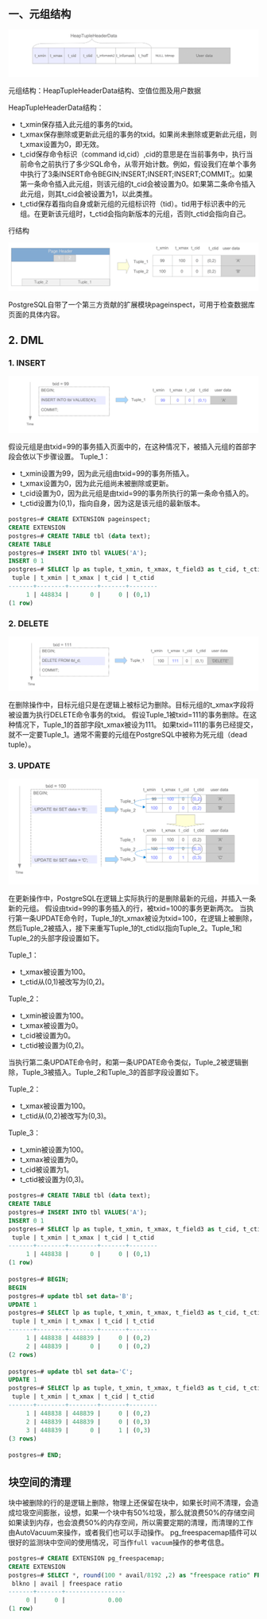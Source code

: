 ## 一、元组结构

![Tuple structure.](images/fig-5-02.png)

元组结构：HeapTupleHeaderData结构、空值位图及用户数据

HeapTupleHeaderData结构：
- t_xmin保存插入此元组的事务的txid。
- t_xmax保存删除或更新此元组的事务的txid。如果尚未删除或更新此元组，则t_xmax设置为0，即无效。
- t_cid保存命令标识（command id,cid）,cid的意思是在当前事务中，执行当前命令之前执行了多少SQL命令，从零开始计数。例如，假设我们在单个事务中执行了3条INSERT命令BEGIN;INSERT;INSERT;INSERT;COMMIT;。如果第一条命令插入此元组，则该元组的t_cid会被设置为0。如果第二条命令插入此元组，则其t_cid会被设置为1，以此类推。
- t_ctid保存着指向自身或新元组的元组标识符（tid）。tid用于标识表中的元组。在更新该元组时，t_ctid会指向新版本的元组，否则t_ctid会指向自己。

行结构

![Tuple structure.](images/fig-5-03.png)

PostgreSQL自带了一个第三方贡献的扩展模块pageinspect，可用于检查数据库页面的具体内容。


## 2. DML

### 1. INSERT

![Tuple INSERT.](images/fig-5-04.png)

假设元组是由txid=99的事务插入页面中的，在这种情况下，被插入元组的首部字段会依以下步骤设置。
Tuple_1：
- t_xmin设置为99，因为此元组由txid=99的事务所插入。
- t_xmax设置为0，因为此元组尚未被删除或更新。
- t_cid设置为0，因为此元组是由txid=99的事务所执行的第一条命令插入的。
- t_ctid设置为(0,1)，指向自身，因为这是该元组的最新版本。

```sql
postgres=# CREATE EXTENSION pageinspect;
CREATE EXTENSION
postgres=# CREATE TABLE tbl (data text);
CREATE TABLE
postgres=# INSERT INTO tbl VALUES('A');
INSERT 0 1
postgres=# SELECT lp as tuple, t_xmin, t_xmax, t_field3 as t_cid, t_ctid FROM heap_page_items(get_raw_page('tbl', 0));
 tuple | t_xmin | t_xmax | t_cid | t_ctid 
-------+--------+--------+-------+--------
     1 | 448834 |      0 |     0 | (0,1)
(1 row)
```


### 2. DELETE

![Tuple DELETE.](images/fig-5-05.png)

在删除操作中，目标元组只是在逻辑上被标记为删除。目标元组的t_xmax字段将被设置为执行DELETE命令事务的txid。
假设Tuple_1被txid=111的事务删除。在这种情况下，Tuple_1的首部字段t_xmax被设为111。
如果txid=111的事务已经提交，就不一定要Tuple_1。通常不需要的元组在PostgreSQL中被称为死元组（dead tuple）。

### 3. UPDATE

![Tuple UPDATE.](images/fig-5-06.png)

在更新操作中，PostgreSQL在逻辑上实际执行的是删除最新的元组，并插入一条新的元组。
假设由txid=99的事务插入的行，被txid=100的事务更新两次。
当执行第一条UPDATE命令时，Tuple_1的t_xmax被设为txid=100，在逻辑上被删除，然后Tuple_2被插入，接下来重写Tuple_1的t_ctid以指向Tuple_2。Tuple_1和Tuple_2的头部字段设置如下。

Tuple_1：
  - t_xmax被设置为100。
  - t_ctid从(0,1)被改写为(0,2)。

Tuple_2：
  - t_xmin被设置为100。
  - t_xmax被设置为0。
  - t_cid被设置为0。
  - t_ctid被设置为(0,2)。


当执行第二条UPDATE命令时，和第一条UPDATE命令类似，Tuple_2被逻辑删除，Tuple_3被插入。Tuple_2和Tuple_3的首部字段设置如下。

Tuple_2：
  - t_xmax被设置为100。
  - t_ctid从(0,2)被改写为(0,3)。

Tuple_3：
  - t_xmin被设置为100。
  - t_xmax被设置为0。
  - t_cid被设置为1。
  - t_ctid被设置为(0,3)。

```sql
postgres=# CREATE TABLE tbl (data text);
CREATE TABLE
postgres=# INSERT INTO tbl VALUES('A');
INSERT 0 1
postgres=# SELECT lp as tuple, t_xmin, t_xmax, t_field3 as t_cid, t_ctid FROM heap_page_items(get_raw_page('tbl', 0));
 tuple | t_xmin | t_xmax | t_cid | t_ctid 
-------+--------+--------+-------+--------
     1 | 448838 |      0 |     0 | (0,1)
(1 row)

postgres=# BEGIN;
BEGIN
postgres=# update tbl set data='B';
UPDATE 1
postgres=# SELECT lp as tuple, t_xmin, t_xmax, t_field3 as t_cid, t_ctid FROM heap_page_items(get_raw_page('tbl', 0));
 tuple | t_xmin | t_xmax | t_cid | t_ctid 
-------+--------+--------+-------+--------
     1 | 448838 | 448839 |     0 | (0,2)
     2 | 448839 |      0 |     0 | (0,2)
(2 rows)

postgres=# update tbl set data='C';
UPDATE 1
postgres=# SELECT lp as tuple, t_xmin, t_xmax, t_field3 as t_cid, t_ctid FROM heap_page_items(get_raw_page('tbl', 0));
 tuple | t_xmin | t_xmax | t_cid | t_ctid 
-------+--------+--------+-------+--------
     1 | 448838 | 448839 |     0 | (0,2)
     2 | 448839 | 448839 |     0 | (0,3)
     3 | 448839 |      0 |     1 | (0,3)
(3 rows)

postgres=# END;
```

## 块空间的清理

块中被删除的行的是逻辑上删除，物理上还保留在块中，如果长时间不清理，会造成垃圾空间膨胀，设想，如果一个块中有50%垃圾，那么就浪费50%的存储空间如果读到内存，也会浪费50%的内存空间，所以需要定期的清理，而清理的工作由AutoVacuum来操作，或者我们也可以手动操作。
pg_freespacemap插件可以很好的监测块中空间的使用情况，可当作`full vacuum`操作的参考信息。

```sql
postgres=# CREATE EXTENSION pg_freespacemap;
CREATE EXTENSION
postgres=# SELECT *, round(100 * avail/8192 ,2) as "freespace ratio" FROM pg_freespace('tbl');
 blkno | avail | freespace ratio 
-------+-------+-----------------
     0 |     0 |            0.00
(1 row)
```